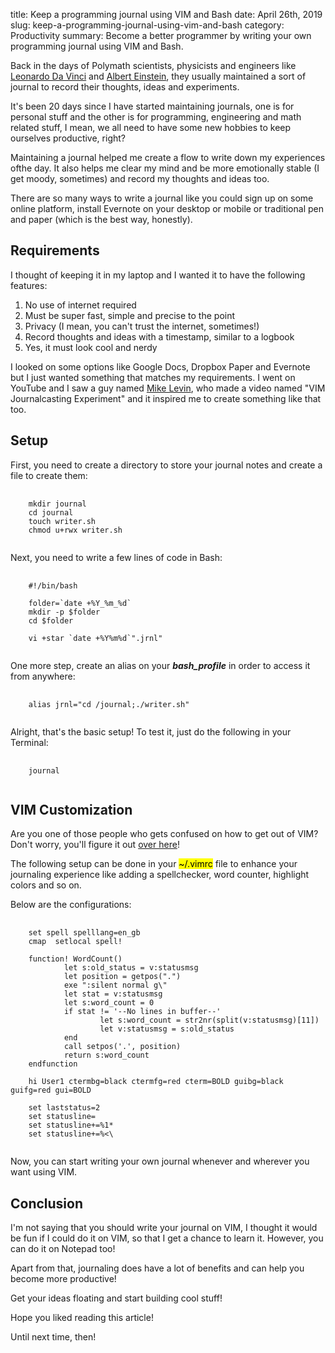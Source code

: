 title: Keep a programming journal using VIM and Bash
date: April 26th, 2019
slug: keep-a-programming-journal-using-vim-and-bash
category: Productivity
summary: Become a better programmer by writing your own programming journal using VIM and Bash.

Back in the days of Polymath scientists, physicists and engineers like [Leonardo Da Vinci](https://en.wikipedia.org/wiki/Leonardo_Da_Vinci) and [Albert Einstein](https://en.wikipedia.org/wiki/Albert_Einstein), they usually maintained a sort of journal to record their thoughts, ideas and experiments.

It's been 20 days since I have started maintaining journals, one is for personal stuff and the other is for programming, engineering and math related stuff, I mean, we all need to have some new hobbies to keep ourselves productive, right?

Maintaining a journal helped me create a flow to write down my experiences ofthe day. It also helps me clear my mind and be more emotionally stable (I get moody, sometimes) and record my thoughts and ideas too.

There are so many ways to write a journal like you could sign up on some online platform, install Evernote on your desktop or mobile or traditional pen and paper (which is the best way, honestly).

## Requirements

I thought of keeping it in my laptop and I wanted it to have the following features:

1. No use of internet required
2. Must be super fast, simple and precise to the point
3. Privacy (I mean, you can't trust the internet, sometimes!)
4. Record thoughts and ideas with a timestamp, similar to a logbook
5. Yes, it must look cool and nerdy

I looked on some options like Google Docs, Dropbox Paper and Evernote but I just wanted something that matches my requirements. I went on YouTube and I saw a guy named [Mike Levin](https://www.youtube.com/watch?v=M_TQ3tgc4kg), who made a video named "VIM Journalcasting Experiment" and it inspired me to create something like that too.

## Setup

First, you need to create a directory to store your journal notes and create a file to create them:
<pre>
    <code class="bash">
    mkdir journal
    cd journal
    touch writer.sh
    chmod u+rwx writer.sh
    </code>
</pre>

Next, you need to write a few lines of code in Bash:
<pre>
    <code class="bash">
    #!/bin/bash

    folder=`date +%Y_%m_%d`
    mkdir -p $folder
    cd $folder
    
    vi +star `date +%Y%m%d`".jrnl"
    </code>
</pre>

One more step, create an alias on your ***bash_profile*** in order to access it from anywhere:
<pre>
    <code class="bash">
    alias jrnl="cd /journal;./writer.sh"
    </code>
</pre>

Alright, that's the basic setup! To test it, just do the following in your Terminal:
<pre>
    <code class="bash">
    journal
    </code>
</pre>

## VIM Customization
Are you one of those people who gets confused on how to get out of VIM? Don't worry, you'll figure it out [over here](https://google.com/search?q=how-to-get-out-of-vim)!

The following setup can be done in your <mark>~/.vimrc</mark> file to enhance your journaling experience like adding a spellchecker, word counter, highlight colors and so on.

Below are the configurations:
<pre>
    <code class="bash">
    set spell spelllang=en_gb
    cmap <F6> setlocal spell!

    function! WordCount()
            let s:old_status = v:statusmsg
            let position = getpos(".")
            exe ":silent normal g\<c-g>"
            let stat = v:statusmsg
            let s:word_count = 0
            if stat != '--No lines in buffer--'
                    let s:word_count = str2nr(split(v:statusmsg)[11])
                    let v:statusmsg = s:old_status
            end
            call setpos('.', position)
            return s:word_count
    endfunction

    hi User1 ctermbg=black ctermfg=red cterm=BOLD guibg=black guifg=red gui=BOLD

    set laststatus=2
    set statusline=
    set statusline+=%1*
    set statusline+=%<\
    </code>
</pre>

Now, you can start writing your own journal whenever and wherever you want using VIM.

## Conclusion
I'm not saying that you should write your journal on VIM, I thought it would be fun if I could do it on VIM, so that I get a chance to learn it. However, you can do it on Notepad too!

Apart from that, journaling does have a lot of benefits and can help you become more productive!

Get your ideas floating and start building cool stuff!

Hope you liked reading this article!

Until next time, then!